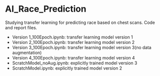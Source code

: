 # AI_Race_Prediction
Studying transfer learning for predicting race based on chest scans. Code and report files.

- Version 1_100Epoch.ipynb: transfer learning model version 1
- Version 2_100Epoch.ipynb: transfer learning model version 2
- Version 3_100Epoch.ipynb: transfer learning model version 3(no data augmentation) 
- Version 4_100Epoch.ipynb: transfer learning model version 4
- ScratchModel_noAug.ipynb: explicitly trained model version 3
- ScratchModel.ipynb: explicitly trained model version 2


